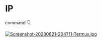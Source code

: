 # IP
command 👇





[![Screenshot-20230821-204711-Termux.jpg](https://i.postimg.cc/rs0gsHRK/Screenshot-20230821-204711-Termux.jpg)](https://postimg.cc/4HGpFB5g)
